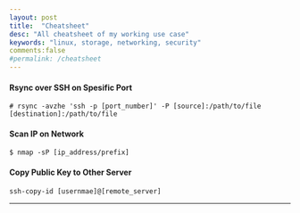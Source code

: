 ```yaml
---
layout: post
title:  "Cheatsheet"
desc: "All cheatsheet of my working use case"
keywords: "linux, storage, networking, security"
comments:false
#permalink: /cheatsheet
---
```


#### Rsync over SSH on Spesific Port

```
# rsync -avzhe 'ssh -p [port_number]' -P [source]:/path/to/file [destination]:/path/to/file
```


#### Scan IP on Network

```
$ nmap -sP [ip_address/prefix]
```
#### Copy Public Key to Other Server

```
ssh-copy-id [usernmae]@[remote_server]
```
---
